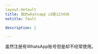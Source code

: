 ```yaml
---
layout:default
title: 我的whatsapp id是123456
notitle: fault

description: |

---
```

<div>
虽然注册有WhatsApp账号但是却不经常使用。
<div>
